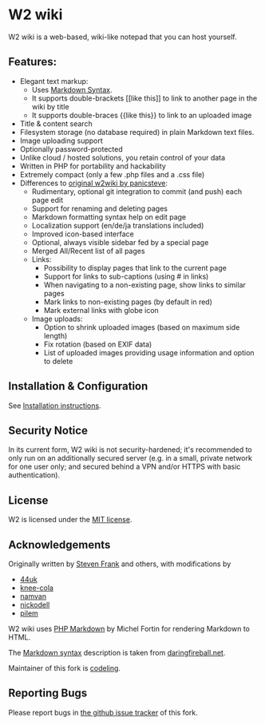 # W2 wiki

W2 wiki is a web-based, wiki-like notepad that you can host yourself.


## Features:

- Elegant text markup:
    - Uses [Markdown Syntax](https://github.com/codeling/w2wiki/blob/master/pages/MarkdownSyntax.md).
    - It supports double-brackets [[like this]] to link to another page in the wiki by title
    - It supports double-braces {{like this}} to link to an uploaded image
- Title & content search
- Filesystem storage (no database required) in plain Markdown text files.
- Image uploading support
- Optionally password-protected
- Unlike cloud / hosted solutions, you retain control of your data
- Written in PHP for portability and hackability
- Extremely compact (only a few .php files and a .css file)
- Differences to [original w2wiki by panicsteve](https://github.com/panicsteve/w2wiki):
    - Rudimentary, optional git integration to commit (and push) each page edit
    - Support for renaming and deleting pages
    - Markdown formatting syntax help on edit page
    - Localization support (en/de/ja translations included)
    - Improved icon-based interface
    - Optional, always visible sidebar fed by a special page
	- Merged All/Recent list of all pages
    - Links:
        - Possibility to display pages that link to the current page
        - Support for links to sub-captions (using # in links)
	    - When navigating to a non-existing page, show links to similar pages
	    - Mark links to non-existing pages (by default in red)
        - Mark external links with globe icon
	- Image uploads:
		- Option to shrink uploaded images (based on maximum side length)
		- Fix rotation (based on EXIF data)
		- List of uploaded images providing usage information and option to delete


## Installation & Configuration

See [Installation instructions](https://github.com/codeling/w2wiki/blob/master/INSTALL.md).


## Security Notice

In its current form, W2 wiki is not security-hardened; it's recommended to only run on an additionally secured server (e.g. in a small, private network for one user only; and secured behind a VPN and/or HTTPS with basic authentication).


## License

W2 is licensed under the [MIT license](https://github.com/codeling/w2wiki/blob/master/LICENSE).


## Acknowledgements

Originally written by [Steven Frank](https://github.com/panicsteve/w2wiki) and others, with modifications by
- [44uk](https://github.com/44uk/w2wiki)
- [knee-cola](https://github.com/knee-cola/w2wiki)
- [namvan](https://github.com/namvan/w2wiki)
- [nickodell](https://github.com/nickodell/w2wiki)
- [pilem](https://github.com/pilem/w2)

W2 wiki uses [PHP Markdown](https://github.com/michelf/php-markdown) by Michel Fortin for rendering Markdown to HTML.

The [Markdown syntax](https://github.com/codeling/w2wiki/blob/master/pages/MarkdownSyntax.md) description is taken from [daringfireball.net](https://daringfireball.net/projects/markdown/syntax).

Maintainer of this fork is [codeling](https://github.com/codeling/w2wiki).


## Reporting Bugs

Please report bugs in [the github issue tracker](https://github.com/codeling/w2wiki/issues) of this fork.

